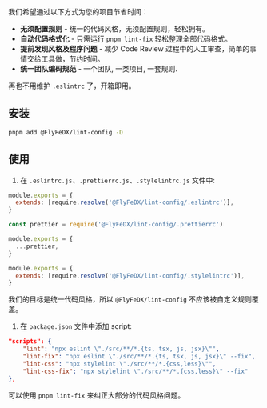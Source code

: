 我们希望通过以下方式为您的项目节省时间：

- **无须配置规则** - 统一的代码风格，无须配置规则，轻松拥有。
- **自动代码格式化** - 只需运行 `pnpm lint-fix` 轻松整理全部代码格式。
- **提前发现风格及程序问题** - 减少 Code Review 过程中的人工审查，简单的事情交给工具做，节约时间。
- **统一团队编码规范** - 一个团队, 一类项目, 一套规则.

再也不用维护 `.eslintrc` 了，开箱即用。

## 安装

```bash
pnpm add @FlyFeDX/lint-config -D
```

## 使用

1. 在 `.eslintrc.js`、`.prettierrc.js`、`.stylelintrc.js` 文件中:

```js
module.exports = {
  extends: [require.resolve('@FlyFeDX/lint-config/.eslintrc')],
}
```

```js
const prettier = require('@FlyFeDX/lint-config/.prettierrc')

module.exports = {
  ...prettier,
}
```

```js
module.exports = {
  extends: [require.resolve('@FlyFeDX/lint-config/.stylelintrc')],
}
```

我们的目标是统一代码风格，所以 `@FlyFeDX/lint-config` 不应该被自定义规则覆盖。

1. 在 `package.json` 文件中添加 script:

```json
"scripts": {
    "lint": "npx eslint \"./src/**/*.{ts, tsx, js, jsx}\"",
    "lint-fix": "npx eslint \"./src/**/*.{ts, tsx, js, jsx}\" --fix",
    "lint-css": "npx stylelint \"./src/**/*.{css,less}\"",
    "lint-css-fix": "npx stylelint \"./src/**/*.{css,less}\" --fix"
},
```

可以使用 `pnpm lint-fix` 来纠正大部分的代码风格问题。
